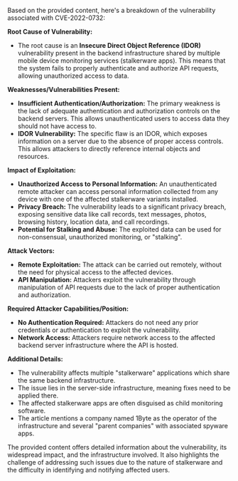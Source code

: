 Based on the provided content, here's a breakdown of the vulnerability associated with CVE-2022-0732:

**Root Cause of Vulnerability:**

*   The root cause is an **Insecure Direct Object Reference (IDOR)** vulnerability present in the backend infrastructure shared by multiple mobile device monitoring services (stalkerware apps). This means that the system fails to properly authenticate and authorize API requests, allowing unauthorized access to data.

**Weaknesses/Vulnerabilities Present:**

*   **Insufficient Authentication/Authorization:** The primary weakness is the lack of adequate authentication and authorization controls on the backend servers. This allows unauthenticated users to access data they should not have access to.
*   **IDOR Vulnerability:** The specific flaw is an IDOR, which exposes information on a server due to the absence of proper access controls. This allows attackers to directly reference internal objects and resources.

**Impact of Exploitation:**

*   **Unauthorized Access to Personal Information:** An unauthenticated remote attacker can access personal information collected from any device with one of the affected stalkerware variants installed.
*   **Privacy Breach:** The vulnerability leads to a significant privacy breach, exposing sensitive data like call records, text messages, photos, browsing history, location data, and call recordings.
*   **Potential for Stalking and Abuse:** The exploited data can be used for non-consensual, unauthorized monitoring, or "stalking".

**Attack Vectors:**

*   **Remote Exploitation:** The attack can be carried out remotely, without the need for physical access to the affected devices.
*   **API Manipulation:** Attackers exploit the vulnerability through manipulation of API requests due to the lack of proper authentication and authorization.

**Required Attacker Capabilities/Position:**

*   **No Authentication Required:** Attackers do not need any prior credentials or authentication to exploit the vulnerability.
*   **Network Access:** Attackers require network access to the affected backend server infrastructure where the API is hosted.

**Additional Details:**

*   The vulnerability affects multiple "stalkerware" applications which share the same backend infrastructure.
*   The issue lies in the server-side infrastructure, meaning fixes need to be applied there.
*   The affected stalkerware apps are often disguised as child monitoring software.
*   The article mentions a company named 1Byte as the operator of the infrastructure and several "parent companies" with associated spyware apps.

The provided content offers detailed information about the vulnerability, its widespread impact, and the infrastructure involved. It also highlights the challenge of addressing such issues due to the nature of stalkerware and the difficulty in identifying and notifying affected users.